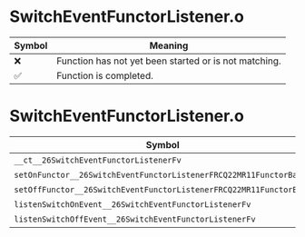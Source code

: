 # SwitchEventFunctorListener.o
| Symbol | Meaning 
| ------------- | ------------- 
| :x: | Function has not yet been started or is not matching. 
| :white_check_mark: | Function is completed. 


# SwitchEventFunctorListener.o
| Symbol | Decompiled? |
| ------------- | ------------- |
| `__ct__26SwitchEventFunctorListenerFv` | :white_check_mark: |
| `setOnFunctor__26SwitchEventFunctorListenerFRCQ22MR11FunctorBase` | :white_check_mark: |
| `setOffFunctor__26SwitchEventFunctorListenerFRCQ22MR11FunctorBase` | :white_check_mark: |
| `listenSwitchOnEvent__26SwitchEventFunctorListenerFv` | :white_check_mark: |
| `listenSwitchOffEvent__26SwitchEventFunctorListenerFv` | :white_check_mark: |
